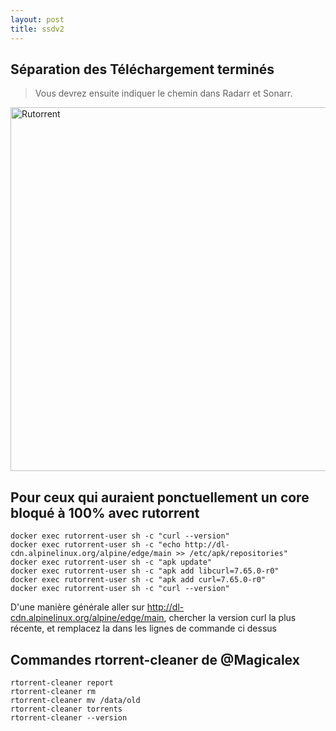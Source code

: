 ```yaml
---
layout: post
title: ssdv2
---
```

## Séparation des Téléchargement terminés
> Vous devrez ensuite indiquer le chemin dans Radarr et Sonarr.

<img width="582" alt="Rutorrent" src="https://user-images.githubusercontent.com/64525827/105710575-998d6880-5f17-11eb-853c-ff649a4c7f20.png">


## Pour ceux qui auraient ponctuellement un core bloqué à 100% avec rutorrent

	docker exec rutorrent-user sh -c "curl --version"
	docker exec rutorrent-user sh -c "echo http://dl-cdn.alpinelinux.org/alpine/edge/main >> /etc/apk/repositories"
	docker exec rutorrent-user sh -c "apk update"
	docker exec rutorrent-user sh -c "apk add libcurl=7.65.0-r0"
	docker exec rutorrent-user sh -c "apk add curl=7.65.0-r0"
	docker exec rutorrent-user sh -c "curl --version"


D'une manière générale aller sur http://dl-cdn.alpinelinux.org/alpine/edge/main, chercher la version curl la plus récente, et remplacez la dans les lignes de commande ci dessus

## Commandes rtorrent-cleaner de @Magicalex

	rtorrent-cleaner report
	rtorrent-cleaner rm
	rtorrent-cleaner mv /data/old
	rtorrent-cleaner torrents
	rtorrent-cleaner --version
